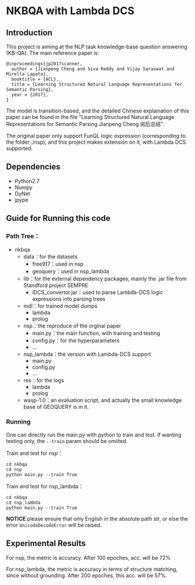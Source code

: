 # NKBQA with Lambda DCS

## Introduction

This project is aiming at the NLP task knowledge-base question answering (KB-QA). The main reference paper is:

```
@inproceedings{jp2017scanner,
  author = {Jianpeng Cheng and Siva Reddy and Vijay Saraswat and Mirella Lapata},
  booktitle = {ACL},
  title = {Learning Structured Natural Language Representations for Semantic Parsing},
  year = {2017},
}
```
The model is transition-based, and the detailed Chinese explaination of this paper can be found in the file "Learning Structured Natural Language Representations for Semantic Parsing Jianpeng Cheng 阅后总结".

The original paper only support FunQL logic expression (corresponding to the folder ./nsp), and this project makes extension on it, with Lambda DCS supported.

## Dependencies

- Python2.7
- Numpy
- DyNet
- jpype

## Guide for Running this code

### Path Tree：

- nkbqa
  - data：for the datasets
    - free917：used in nsp
    - geoquery：used in nsp_lambda
  - lib：for the external dependency packages, mainly the .jar file from Standford project SEMPRE
    - lDCS_convertor.jar：used to parse Lambda-DCS logic expressions into parsing trees
  - mdl：for trained model dumps
    - lambda
    - prolog
  - nsp：the reproduce of the orginal paper
    - main.py：the main function, with training and testing
    - config.py：for the hyperparameters
    - ...
  - nsp_lambda：the version with Lambda-DCS support
    - main.py
    - config.py
    - ...
  - res：for the logs
    - lambda
    - prolog
  - wasp-1.0：an evaluation script, and actually the small knowledge base of GEOQUERY is in it.

### Running

One can directly run the main.py with python to train and test. If wanting testing only, the `--train` param should be omiited.

Train and test for nsp：

```shell
cd nkbqa
cd nsp
python main.py --train True
```

Train and test for nsp_lambda：

```Shell
cd nkbqa
cd nsp_lambda
python main.py --train True
```

**NOTICE** please ensure that only English in the absolute path str, or else the error `UnicodeDecodeError` will be raised.

## Experimental Results

For nsp, the metric is accuracy. After 100 epoches, acc. will be 72%

For nsp_lambda, the metric is accuracy in terms of structure matching, since without grounding. After 200 epoches, this acc. will be 57%.
